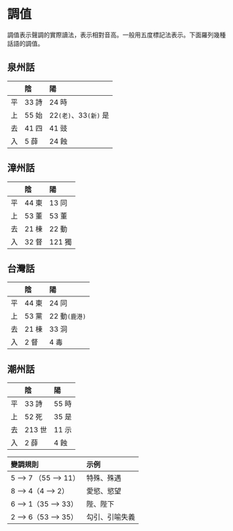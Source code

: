 # 調值

調值表示聲調的實際讀法，表示相對音高。一般用五度標記法表示。下面羅列幾種話語的調值。

## 泉州話

|  | 陰 | 陽 |
| :--- | :--- | :--- |
| 平 | 33 詩 | 24 時 |
| 上 | 55 始 | 22`(老)`、33`(新)` 是 |
| 去 | 41 四 | 41 豉 |
| 入 | 5 薛 | 24 蝕 |

## 漳州話

|  | 陰 | 陽 |
| :--- | :--- | :--- |
| 平 | 44 東 | 13 同 |
| 上 | 53 董 | 53 董 |
| 去 | 21 棟 | 22 動 |
| 入 | 32 督 | 121 獨 |

## 台灣話

|  | 陰 | 陽 |
| :--- | :--- | :--- |
| 平 | 44 東 | 24 同 |
| 上 | 53 黨 | 22 動`(鹿港)` |
| 去 | 21 棟 | 33 洞 |
| 入 | 2 督 | 4 毒 |

## 潮州話

|  | 陰 | 陽 |
| :--- | :--- | :--- |
| 平 | 33 詩 | 55 時 |
| 上 | 52 死 | 35 是 |
| 去 | 213 世 | 11 示 |
| 入 | 2 薛 | 4 蝕 |

| 變調規則 | 示例 |
| :--- | :--- |
| 5 --&gt; 7 （55 --&gt; 11） | 特殊、殊遇 |
| 8 --&gt; 4（4 --&gt; 2） | 愛慾、慾望 |
| 6 --&gt; 1（35 --&gt; 33） | 陛、陛下 |
| 2 --&gt; 6（53 --&gt; 35） | 勾引、引喻失義 |



